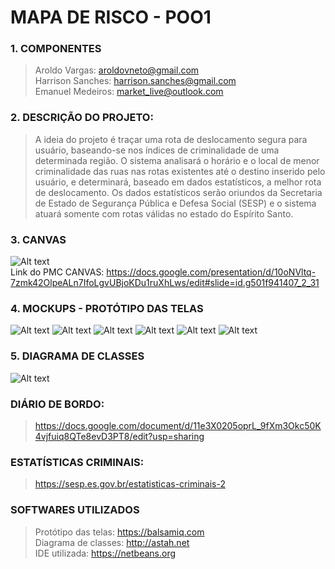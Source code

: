 # MAPA DE RISCO - POO1

### 1. COMPONENTES
> Aroldo Vargas: aroldovneto@gmail.com<br>
> Harrison Sanches: harrison.sanches@gmail.com<br>
> Emanuel Medeiros: market_live@outlook.com<br>

### 2. DESCRIÇÃO DO PROJETO:

>A ideia do projeto é traçar uma rota de deslocamento segura para usuário, baseando-se nos índices de criminalidade de uma determinada região. O sistema analisará o horário e o local de menor criminalidade das ruas nas rotas existentes até o destino inserido pelo usuário, e determinará, baseado em dados estatísticos, a melhor rota de deslocamento. Os dados estatísticos serão oriundos da Secretaria de Estado de Segurança Pública e Defesa Social (SESP) e o sistema atuará somente com rotas válidas no estado do Espírito Santo.

### 3. CANVAS
![Alt text](https://github.com/aroldovargas/CaminhoSeguro/blob/master/PMC.JPG?raw=true "Title")<br>
Link do PMC CANVAS: https://docs.google.com/presentation/d/10oNVltq-7zmk42OlpeALn7IfoLgvUBjoKDu1ruXhLws/edit#slide=id.g501f941407_2_31

### 4. MOCKUPS - PROTÓTIPO DAS TELAS
![Alt text](https://github.com/aroldovargas/CaminhoSeguro/blob/master/TELAS/menu_inicial.JPG?raw=true "Title")
![Alt text](https://github.com/aroldovargas/CaminhoSeguro/blob/master/TELAS/pesquisa_rua.JPG?raw=true "Title")
![Alt text](https://github.com/aroldovargas/CaminhoSeguro/blob/master/TELAS/resultado_rua.JPG?raw=true "Title")
![Alt text](https://github.com/aroldovargas/CaminhoSeguro/blob/master/TELAS/descricao_crimes.JPG?raw=true "Title")
![Alt text](https://github.com/aroldovargas/CaminhoSeguro/blob/master/TELAS/comentario.JPG?raw=true "Title")
![Alt text](https://github.com/aroldovargas/CaminhoSeguro/blob/master/TELAS/comentario_enviado.JPG?raw=true "Title")

### 5. DIAGRAMA DE CLASSES
![Alt text](https://github.com/aroldovargas/CaminhoSeguro/blob/master/Diagrama.jpg?raw=true "Title")

### DIÁRIO DE BORDO:

>https://docs.google.com/document/d/11e3X0205oprL_9fXm3Okc50K4vjfuiq8QTe8evD3PT8/edit?usp=sharing

### ESTATÍSTICAS CRIMINAIS:

>https://sesp.es.gov.br/estatisticas-criminais-2


### SOFTWARES UTILIZADOS
>Protótipo das telas: https://balsamiq.com<br>
>Diagrama de classes: http://astah.net<br>
>IDE utilizada: https://netbeans.org<br>
